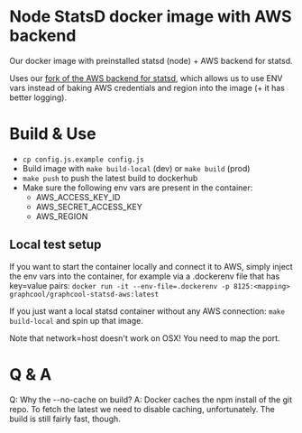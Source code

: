 # Node StatsD docker image with AWS backend
Our docker image with preinstalled statsd (node) + AWS backend for statsd.

Uses our [fork of the AWS backend for statsd](https://github.com/graphcool/aws-cloudwatch-statsd-backend), which allows us to use ENV vars instead of baking AWS credentials and region into the image (+ it has better logging).

# Build & Use
- `cp config.js.example config.js`
- Build image with `make build-local` (dev) or `make build` (prod)
- `make push` to push the latest build to dockerhub
- Make sure the following env vars are present in the container:
    - AWS_ACCESS_KEY_ID
    - AWS_SECRET_ACCESS_KEY
    - AWS_REGION

## Local test setup
If you want to start the container locally and connect it to AWS, simply inject the env vars into the container, for example via a .dockerenv file that has key=value pairs: `docker run -it --env-file=.dockerenv -p 8125:<mapping> graphcool/graphcool-statsd-aws:latest`

If you just want a local statsd container without any AWS connection: `make build-local` and spin up that image. 

Note that network=host doesn't work on OSX! You need to map the port.

# Q & A
Q: Why the --no-cache on build?
A: Docker caches the npm install of the git repo. To fetch the latest we need to disable caching, unfortunately. The build is still fairly fast, though.
